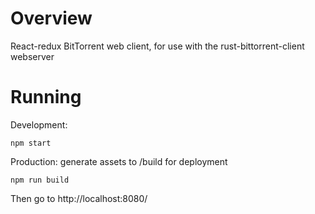 Overview
=======================

React-redux BitTorrent web client, for use with the rust-bittorrent-client webserver

# Running

Development:
```
npm start
```

Production: generate assets to /build for deployment
```
npm run build
```
Then go to http://localhost:8080/